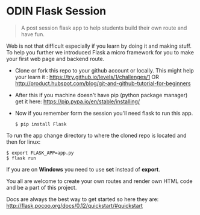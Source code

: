 ODIN Flask Session
=======

> A post session flask app to help students build their own route and
> have fun.

Web is not that difficult especially if you learn by doing it and making stuff. To help you further we introduced Flask a micro framework for you to make your first web page and backend route.


 - Clone or fork this repo to your github account or locally. This might help your learn   it :  https://try.github.io/levels/1/challenges/1 OR http://product.hubspot.com/blog/git-and-github-tutorial-for-beginners
 
 - After this if you machine doesn't have pip (python package manager) get it here: https://pip.pypa.io/en/stable/installing/
 
 - Now if you remember form the session you'll need flask to run this app.
 
	`$ pip install Flask`


To run the app change directory to where the cloned repo is located and then for linux:

    $ export FLASK_APP=app.py
    $ flask run

If you are on **Windows** you need to use **set** instead of **export**.

You all are welcome to create your own routes and render own HTML code and be a part of this project. 

Docs are always the best way to get started so here they are:  http://flask.pocoo.org/docs/0.12/quickstart/#quickstart